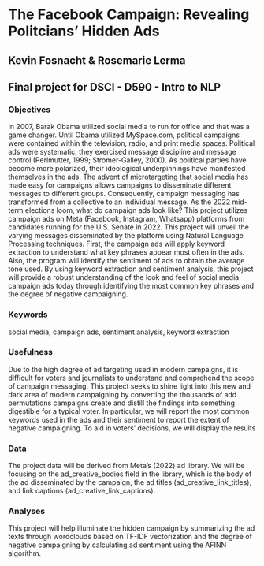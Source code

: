 # The Facebook Campaign: Revealing Politcians’ Hidden Ads

## Kevin Fosnacht & Rosemarie Lerma
## Final project for DSCI - D590 - Intro to NLP

### Objectives
In 2007, Barak Obama utilized social media to run for office and that was a game changer. Until Obama utilized MySpace.com, political campaigns were contained within the television, radio, and print media spaces. Political ads were systematic, they exercised message discipline and message control (Perlmutter, 1999; Stromer-Galley, 2000). As political parties have become more polarized, their ideological underpinnings have manifested themselves in the ads. The advent of microtargeting that social media has made easy for campaigns allows campaigns to disseminate different messages to different groups. Consequently, campaign messaging has transformed from a collective to an individual message. 
As the 2022 mid-term elections loom, what do campaign ads look like? This project utilizes campaign ads on Meta (Facebook, Instagram, Whatsapp) platforms from candidates running for the U.S. Senate in 2022. This project will unveil the varying messages disseminated by the platform using Natural Language Processing techniques. First, the campaign ads will apply keyword extraction to understand what key phrases appear most often in the ads. Also, the program will identify the sentiment of ads to obtain the average tone used. By using keyword extraction and sentiment analysis, this project will provide a robust understanding of the look and feel of social media campaign ads today through identifying the most common key phrases and the degree of negative campaigning.

### Keywords 
social media, campaign ads, sentiment analysis, keyword extraction

### Usefulness
Due to the high degree of ad targeting used in modern campaigns, it is difficult for voters and journalists to understand and comprehend the scope of campaign messaging. This project seeks to shine light into this new and dark area of modern campaigning by converting the thousands of add permutations campaigns create and distill the findings into something digestible for a typical voter. In particular, we will report the most common keywords used in the ads and their sentiment to report the extent of negative campaigning. To aid in voters’ decisions, we will display the results

### Data
The project data will be derived from Meta’s (2022) ad library. We will be focusing on the ad_creative_bodies field in the library, which is the body of the ad disseminated by the campaign, the ad titles (ad_creative_link_titles), and link captions (ad_creative_link_captions).
  
### Analyses

This project will help illuminate the hidden campaign by summarizing the ad texts through wordclouds based on TF-IDF vectorization and the degree of negative campaigning by calculating ad sentiment using the AFINN algorithm.

